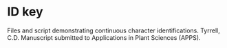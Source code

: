 # ID key
Files and script demonstrating continuous character identifications.
Tyrrell, C.D. Manuscript submitted to Applications in Plant Sciences (APPS).
